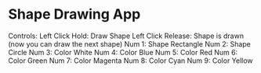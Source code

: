 # Shape Drawing App

Controls:
Left Click Hold: Draw Shape
Left Click Release: Shape is drawn (now you can draw the next shape)
Num 1: Shape Rectangle
Num 2: Shape Circle
Num 3: Color White
Num 4: Color Blue
Num 5: Color Red
Num 6: Color Green
Num 7: Color Magenta
Num 8: Color Cyan
Num 9: Color Yellow
